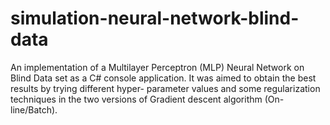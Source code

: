 # simulation-neural-network-blind-data
An implementation of a Multilayer Perceptron (MLP) Neural Network on Blind Data set as a C# console application. It was aimed to obtain the best results by trying different hyper- parameter values and some regularization techniques in the two versions of Gradient descent algorithm (On-line/Batch). 
